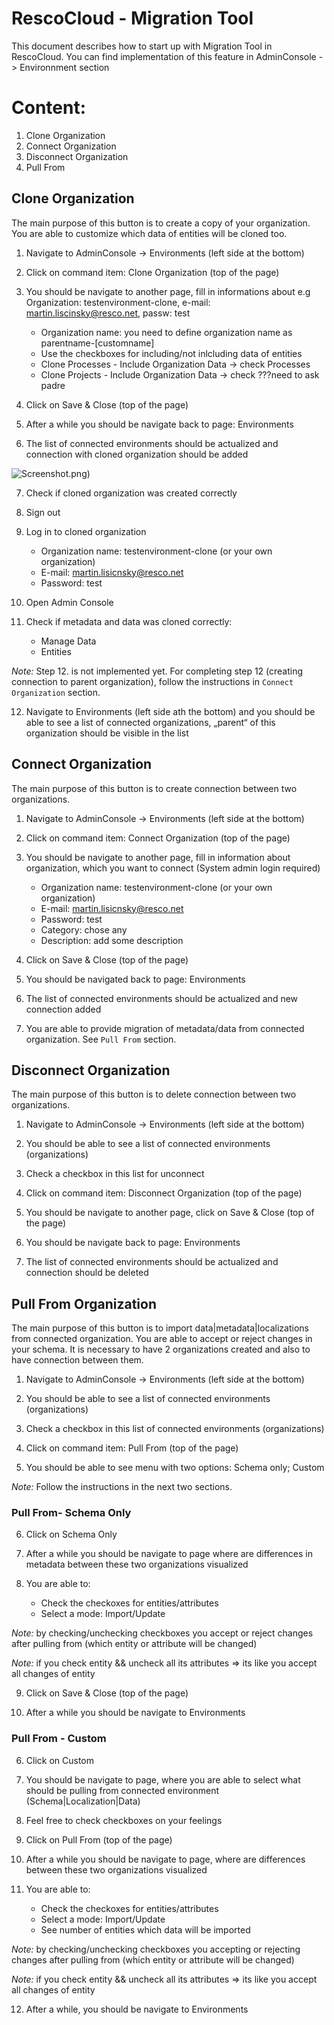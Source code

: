 # RescoCloud - Migration Tool
This document describes how to start up with Migration Tool in RescoCloud.
You can find implementation of this feature in AdminConsole -> Environnment section

# Content:
1. Clone Organization
2. Connect Organization
3. Disconnect Organization
4. Pull From

## Clone Organization
The main purpose of this button is to create a copy of your organization. You are able to customize which data of entities will be cloned too. 

1. Navigate to AdminConsole -> Environments (left side at the bottom)

2. Click on command item: Clone Organization (top of the page)

3. You should be navigate to another page, fill in informations about
e.g Organization: testenvironment-clone, e-mail: martin.liscinsky@resco.net, passw: test
	- Organization name: you need to define organization name as parentname-[customname]
	- Use the checkboxes for including/not inlcluding data of entities
	- Clone Processes - Include Organization Data -> check Processes
	- Clone Projects - Include Organization Data -> check ???need to ask padre
4. Click on Save & Close (top of the page)

5. After a while you should be navigate back to page: Environments

6. The list of connected environments should be actualized and connection with cloned organization should be added

![Screenshot](migration1).png)

7. Check if cloned organization was created correctly 

8. Sign out

9. Log in to cloned organization
	- Organization name: testenvironment-clone (or your own organization)
	- E-mail: martin.lisicnsky@resco.net 
	- Password: test

10. Open Admin Console

11. Check if metadata and data was cloned correctly: 
	- Manage Data 
	- Entities

*Note:* Step 12. is not implemented yet. For completing step 12 (creating connection to parent organization), follow the instructions in `Connect Organization` section.

12. Navigate to Environments (left side ath the bottom) and you should be able to see a list of connected organizations, „parent“ of this organization should be visible in the list


## Connect Organization
The main purpose of this button is to create connection between two organizations.

1. Navigate to AdminConsole -> Environments (left side at the bottom)

2. Click on command item: Connect Organization (top of the page)

3. You should be navigate to another page, fill in information about organization, which you want to connect (System admin login required)
	- Organization name: testenvironment-clone (or your own organization)
	- E-mail: martin.lisicnsky@resco.net 
	- Password: test
	- Category: chose any
	- Description: add some description

4. Click on Save & Close (top of the page)

5. You should be navigated back to page: Environments

6. The list of connected environments should be actualized and new connection added

7. You are able to provide migration of metadata/data from connected organization. See `Pull From` section.


## Disconnect Organization
The main purpose of this button is to delete connection between two organizations.

1. Navigate to AdminConsole -> Environments (left side at the bottom)

2. You should be able to see a list of connected environments (organizations)

3. Check a checkbox in this list for unconnect

4. Click on command item: Disconnect Organization (top of the page)

5. You should be navigate to another page, click on Save & Close (top of the page)

6. You should be navigate back to page: Environments

7. The list of connected environments should be actualized and connection should be deleted


## Pull From Organization
The main purpose of this button is to import data|metadata|localizations from connected organization. You are able to accept or reject changes in your schema.
It is necessary to have 2 organizations created and also to have connection between them.

1. Navigate to AdminConsole -> Environments (left side at the bottom)

2. You should be able to see a list of connected environments (organizations)

3. Check a checkbox in this list of connected environments (organizations)

4. Click on command item: Pull From (top of the page)

5. You should be able to see menu with two options: Schema only; Custom

*Note:* Follow the instructions in the next two sections.

### Pull From- Schema Only

6. Click on Schema Only

7. After a while you should be navigate to page where are differences in metadata between these two organizations visualized

8. You are able to:
	- Check the checkoxes for entities/attributes  
	- Select a mode: Import/Update

*Note:* by checking/unchecking checkboxes you accept or reject changes after pulling from (which entity or attribute will be changed) 

*Note:* if you check entity && uncheck all its attributes => its like you accept all changes of entity

9. Click on Save & Close (top of the page)

10. After a while you should be navigate to Environments 


### Pull From - Custom

6. Click on Custom

7. You should be navigate to page, where you are able to select what should be pulling from connected environment (Schema|Localization|Data)

8. Feel free to check checkboxes on your feelings

9. Click on Pull From (top of the page)

10. After a while you should be navigate to page, where are differences between these two organizations visualized

11. You are able to:
	- Check the checkoxes for entities/attributes  
	- Select a mode: Import/Update
	- See number of entities which data will be imported

*Note:* by checking/unchecking checkboxes you accepting or rejecting changes after pulling from (which entity or attribute will be changed)

*Note:* if you check entity && uncheck all its attributes => its like you accept all changes of entity

12. After a while, you should be navigate to Environments
